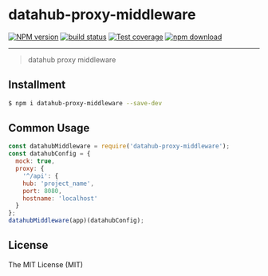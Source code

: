 # datahub-proxy-middleware

[![NPM version][npm-image]][npm-url]
[![build status][travis-image]][travis-url]
[![Test coverage][coveralls-image]][coveralls-url]
[![npm download][download-image]][download-url]

[npm-image]: https://img.shields.io/npm/v/datahub-proxy-middleware.svg?style=flat-square
[npm-url]: https://npmjs.org/package/datahub-proxy-middleware
[travis-image]: https://img.shields.io/travis/macacajs/datahub-proxy-middleware.svg?style=flat-square
[travis-url]: https://travis-ci.org/macacajs/datahub-proxy-middleware
[coveralls-image]: https://img.shields.io/coveralls/macacajs/datahub-proxy-middleware.svg?style=flat-square
[coveralls-url]: https://coveralls.io/r/macacajs/datahub-proxy-middleware?branch=master
[download-image]: https://img.shields.io/npm/dm/datahub-proxy-middleware.svg?style=flat-square
[download-url]: https://npmjs.org/package/datahub-proxy-middleware

---

> datahub proxy middleware

## Installment

```bash
$ npm i datahub-proxy-middleware --save-dev
```

## Common Usage

```javascript
const datahubMiddleware = require('datahub-proxy-middleware');
const datahubConfig = {
  mock: true,
  proxy: {
    '^/api': {
    hub: 'project_name',
    port: 8080,
    hostname: 'localhost'
  }
};
datahubMiddleware(app)(datahubConfig);
```

## License

The MIT License (MIT)

